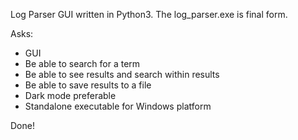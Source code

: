Log Parser GUI written in Python3. 
The log_parser.exe is final form. 

Asks: 
* GUI
* Be able to search for a term
* Be able to see results and search within results
* Be able to save results to a file
* Dark mode preferable
* Standalone executable for Windows platform

Done! 
